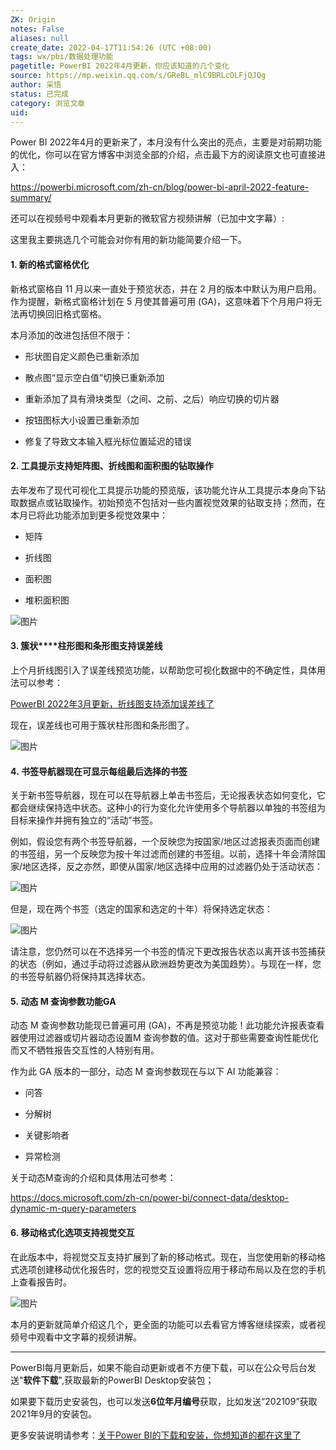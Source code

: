 ```yaml
---
ZK: Origin
notes: False
aliases: null
create_date: 2022-04-17T11:54:26 (UTC +08:00)
tags: wx/pbi/数据处理功能
pagetitle: PowerBI 2022年4月更新，你应该知道的几个变化
source: https://mp.weixin.qq.com/s/GReBL_mlC9BRLcOLFjQJQg
author: 采悟
status: 已完成
category: 浏览文章
uid: 
---
```


Power BI 2022年4月的更新来了，本月没有什么突出的亮点，主要是对前期功能的优化，你可以在官方博客中浏览全部的介绍，点击最下方的阅读原文也可直接进入：

https://powerbi.microsoft.com/zh-cn/blog/power-bi-april-2022-feature-summary/

还可以在视频号中观看本月更新的微软官方视频讲解（已加中文字幕）:

这里我主要挑选几个可能会对你有用的新功能简要介绍一下。

#### **1\. 新的格式窗格优化**

新格式窗格自 11 月以来一直处于预览状态，并在 2 月的版本中默认为用户启用。作为提醒，新格式窗格计划在 5 月使其普遍可用 (GA)，这意味着下个月用户将无法再切换回旧格式窗格。

本月添加的改进包括但不限于：

-   形状图自定义颜色已重新添加
    
-   散点图“显示空白值”切换已重新添加
    
-   重新添加了具有滑块类型（之间、之前、之后）响应切换的切片器
    
-   按钮图标大小设置已重新添加
    
-   修复了导致文本输入框光标位置延迟的错误
    

#### **2. 工具提示支持矩阵图、折线图和面积图的钻取操作**

去年发布了现代可视化工具提示功能的预览版，该功能允许从工具提示本身向下钻取数据点或钻取操作。初始预览不包括对一些内置视觉效果的钻取支持；然而，在本月已将此功能添加到更多视觉效果中：

-   矩阵
    
-   折线图
    
-   面积图
    
-   堆积面积图
    

![图片](https://mmbiz.qpic.cn/mmbiz_png/aHEbZtANQJMSTOH7IyGoHVdezA5pdYyDIAQUStRe2qRWXRehoLFhlstt6LrqRKRH5viaiaweicrqHdRUXxw7Vic1ug/640?wx_fmt=png&wxfrom=5&wx_lazy=1&wx_co=1)

#### **3\. 簇状****柱形图和条形图支持误差线**

上个月折线图引入了误差线预览功能，以帮助您可视化数据中的不确定性，具体用法可以参考：

[PowerBI 2022年3月更新，折线图支持添加误差线了](http://mp.weixin.qq.com/s?__biz=MzA4MzQwMjY4MA==&mid=2484079538&idx=1&sn=db3d9ce423d4c771891cd86e586fb9c6&chksm=8e13a165b9642873e5162a3b25f7ad2bd1b0e04e0f572cc77fc7195642806869e545cfd74e7e&scene=21#wechat_redirect)

现在，误差线也可用于簇状柱形图和条形图了。

![图片](https://mmbiz.qpic.cn/mmbiz_png/aHEbZtANQJMSTOH7IyGoHVdezA5pdYyDB5o5zuKwQqKibHQP7z6BFrXY3nrjrfhDyXPV5VtlmyTKRl7QDLCkYnw/640?wx_fmt=png&wxfrom=5&wx_lazy=1&wx_co=1)

#### **4. 书签导航器现在可显示每组最后选择的书签**

关于新书签导航器，现在可以在导航器上单击书签后，无论报表状态如何变化，它都会继续保持选中状态。这种小的行为变化允许使用多个导航器以单独的书签组为目标来操作并拥有独立的“活动”书签。

例如，假设您有两个书签导航器，一个反映您为按国家/地区过滤报表页面而创建的书签组，另一个反映您为按十年过滤而创建的书签组。以前，选择十年会清除国家/地区选择，反之亦然，即使从国家/地区选择中应用的过滤器仍处于活动状态：

![图片](https://mmbiz.qpic.cn/mmbiz_png/aHEbZtANQJMrCniaicR5CeERwYpbwXlApqCCTNnoqXf2HnB1gYhlNYZtjS43mWo5Vz3JqVg1WauBiaCpCeWFkVacQ/640?wx_fmt=png&wxfrom=5&wx_lazy=1&wx_co=1)

但是，现在两个书签（选定的国家和选定的十年）将保持选定状态：

![图片](https://mmbiz.qpic.cn/mmbiz_png/aHEbZtANQJMrCniaicR5CeERwYpbwXlApqXZgDtx2qGDRa5oOFibvBjGQUFDhFGfWnv1II3B6Jps4dIqsQ1niciapKQ/640?wx_fmt=png&wxfrom=5&wx_lazy=1&wx_co=1)

请注意，您仍然可以在不选择另一个书签的情况下更改报告状态以离开该书签捕获的状态（例如，通过手动将过滤器从欧洲趋势更改为美国趋势）。与现在一样，您的书签导航器仍将保持其选择状态。

#### **5. **动态 M 查询参数功能GA****

动态 M 查询参数功能现已普遍可用 (GA)，不再是预览功能！此功能允许报表查看器使用过滤器或切片器动态设置M 查询参数的值。这对于那些需要查询性能优化而又不牺牲报告交互性的人特别有用。

作为此 GA 版本的一部分，动态 M 查询参数现在与以下 AI 功能兼容：

-   问答
    
-   分解树
    
-   关键影响者
    
-   异常检测
    

关于动态M查询的介绍和具体用法可参考：

https://docs.microsoft.com/zh-cn/power-bi/connect-data/desktop-dynamic-m-query-parameters

#### **6.** **移动格式化选项支持视觉交互**

在此版本中，将视觉交互支持扩展到了新的移动格式。现在，当您使用新的移动格式选项创建移动优化报告时，您的视觉交互设置将应用于移动布局以及在您的手机上查看报告时。

![图片](https://mmbiz.qpic.cn/mmbiz_jpg/aHEbZtANQJMSTOH7IyGoHVdezA5pdYyDicmyWiag6bdQpLia85ibYHOwictJaPQ25xIBXiaR4TgiaJFo8wyz3ugsgib41A/640?wx_fmt=jpeg&wxfrom=5&wx_lazy=1&wx_co=1)

本月的更新就简单介绍这几个，更全面的功能可以去看官方博客继续探索，或者视频号中观看中文字幕的视频讲解。

___

PowerBI每月更新后，如果不能自动更新或者不方便下载，可以在公众号后台发送"**软件下载**",获取最新的PowerBI Desktop安装包；

如果要下载历史安装包，也可以发送**6位年月编号**获取，比如发送“202109”获取2021年9月的安装包。

更多安装说明请参考：[关于Power BI的下载和安装，你想知道的都在这里了](http://mp.weixin.qq.com/s?__biz=MzA4MzQwMjY4MA==&mid=2484078648&idx=1&sn=7e53496bd78498ed962696055a500474&chksm=8e13a2efb9642bf98bb73de730c5141d61eb2dfd22e1781c2603745137302ea56ba2ae4dd6ba&scene=21#wechat_redirect)
